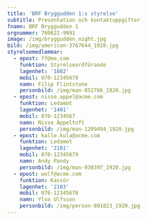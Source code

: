 ```yaml
---
title: 'BRF Bryggudden 1:s styrelse'
subtitle: Presentation och kontaktuppgifter
fnamn: BRF Bryggudden 1
orgnummer: 769622-9991
image: /img/bryggudden_night.jpg
bild: /img/american-3767644_1920.jpg
styrelsemedlemmar:
  - epost: ff@me.com
    funktion: Styrelseordförande
    lagenhet: '1802'
    mobil: 070-12345678
    namn: Filip Flintstone
    personbild: /img/man-852766_1920.jpg
  - epost: nisse.appel@acme.com
    funktion: Ledamot
    lagenhet: '1401'
    mobil: 070-1234567
    namn: Nisse Äppeltoft
    personbild: /img/man-1209494_1920.jpg
  - epost: kalle.kula@acme.com
    funktion: Ledamot
    lagenhet: '2101'
    mobil: 070-12345679
    namn: Andy Pandy
    personbild: /img/man-930397_1920.jpg
  - epost: wolf@acme.com
    funktion: Kassör
    lagenhet: '2103'
    mobil: 076-12345678
    namn: Ylva Ulfsson
    personbild: /img/person-801823_1920.jpg
---
```


